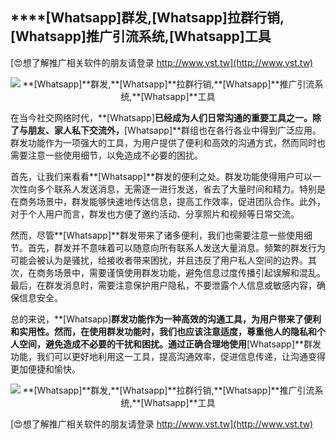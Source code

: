 ## ****[Whatsapp]**群发,**[Whatsapp]**拉群行销,**[Whatsapp]**推广引流系统,**[Whatsapp]**工具**

[😍想了解推广相关软件的朋友请登录 http://www.vst.tw](http://www.vst.tw)

 <center><img src="https://vst.tw/MP4/tuiguang/png/2.png" alt="**[Whatsapp]**群发,**[Whatsapp]**拉群行销,**[Whatsapp]**推广引流系统,**[Whatsapp]**工具"></center>

在当今社交网络时代，**[Whatsapp]**已经成为人们日常沟通的重要工具之一。除了与朋友、家人私下交流外，**[Whatsapp]**群组也在各行各业中得到广泛应用。群发功能作为一项强大的工具，为用户提供了便利和高效的沟通方式，然而同时也需要注意一些使用细节，以免造成不必要的困扰。

首先，让我们来看看**[Whatsapp]**群发的便利之处。群发功能使得用户可以一次性向多个联系人发送消息，无需逐一进行发送，省去了大量时间和精力。特别是在商务场景中，群发能够快速地传达信息，提高工作效率，促进团队合作。此外，对于个人用户而言，群发也方便了邀约活动、分享照片和视频等日常交流。

然而，尽管**[Whatsapp]**群发带来了诸多便利，我们也需要注意一些使用细节。首先，群发并不意味着可以随意向所有联系人发送大量消息。频繁的群发行为可能会被认为是骚扰，给接收者带来困扰，并且违反了用户私人空间的边界。其次，在商务场景中，需要谨慎使用群发功能，避免信息过度传播引起误解和混乱。最后，在群发消息时，需要注意保护用户隐私，不要泄露个人信息或敏感内容，确保信息安全。

总的来说，**[Whatsapp]**群发功能作为一种高效的沟通工具，为用户带来了便利和实用性。然而，在使用群发功能时，我们也应该注意适度，尊重他人的隐私和个人空间，避免造成不必要的干扰和困扰。通过正确合理地使用**[Whatsapp]**群发功能，我们可以更好地利用这一工具，提高沟通效率，促进信息传递，让沟通变得更加便捷和愉快。

 <center><img src="https://vst.tw/MP4/tuiguang/png/5.png" alt="**[Whatsapp]**群发,**[Whatsapp]**拉群行销,**[Whatsapp]**推广引流系统,**[Whatsapp]**工具"></center>

[😍想了解推广相关软件的朋友请登录 http://www.vst.tw](http://www.vst.tw)



